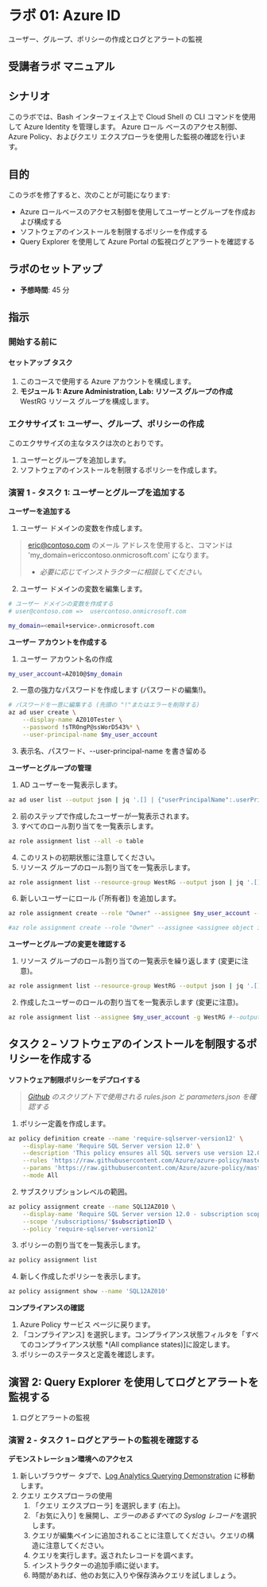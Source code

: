 ﻿---
lab:
    title: 'ユーザー、グループ、ポリシーの作成。ログとアラートの監視。'
    module: 'モジュール 5: Azure ID'
---

# ラボ 01: Azure ID

ユーザー、グループ、ポリシーの作成とログとアラートの監視

## 受講者ラボ マニュアル

## シナリオ

このラボでは、Bash インターフェイス上で Cloud Shell の CLI コマンドを使用して Azure Identity を管理します。  Azure ロール ベースのアクセス制御、Azure Policy、およびクエリ エクスプローラを使用した監視の確認を行います。

## 目的

このラボを修了すると、次のことが可能になります:

* Azure ロールベースのアクセス制御を使用してユーザーとグループを作成および構成する
* ソフトウェアのインストールを制限するポリシーを作成する
* Query Explorer を使用して Azure Portal の監視ログとアラートを確認する

## ラボのセットアップ

* **予想時間**: 45 分

## 指示

### 開始する前に

#### セットアップ タスク

1. このコースで使用する Azure アカウントを構成します。
2. **モジュール 1: Azure Administration, Lab: リソース グループの作成** WestRG リソース グループを構成します。

### エクササイズ 1: ユーザー、グループ、ポリシーの作成

このエクササイズの主なタスクは次のとおりです。

1. ユーザーとグループを追加します。
1. ソフトウェアのインストールを制限するポリシーを作成します。

### 演習 1 - タスク 1: ユーザーとグループを追加する

**ユーザーを追加する**

1. ユーザー ドメインの変数を作成します。

> eric@contoso.com のメール アドレスを使用すると、コマンドは 'my_domain=ericcontoso.onmicrosoft.com' になります。
>
> * *必要に応じてインストラクターに相談してください。*

2. ユーザー ドメインの変数を編集します。

```sh
# ユーザー ドメインの変数を作成する
# user@contoso.com =>  usercontoso.onmicrosoft.com

my_domain=<email+service>.onmicrosoft.com
```

**ユーザー アカウントを作成する**

1. ユーザー アカウント名の作成

```sh
my_user_account=AZ010@$my_domain
```

2. 一意の強力なパスワードを作成します (パスワードの編集!)。

```sh
# パスワードを一意に編集する (先頭の "!"またはエラーを削除する)
az ad user create \
    --display-name AZ010Tester \
    --password !sTR0ngP@ssWorD543%* \
    --user-principal-name $my_user_account
```

3. 表示名、パスワード、--user-principal-name を書き留める

**ユーザーとグループの管理**

1. AD ユーザーを一覧表示します。

```sh
az ad user list --output json | jq '.[] | {"userPrincipalName":.userPrincipalName, "objectId":.objectId}'
```

2. 前のステップで作成したユーザーが一覧表示されます。
3. すべてのロール割り当てを一覧表示します。

```sh
az role assignment list --all -o table
```

4. このリストの初期状態に注意してください。
5. リソース グループのロール割り当てを一覧表示します。

```sh
az role assignment list --resource-group WestRG --output json | jq '.[] | {"principalName":.principalName, "roleDefinitionName":.roleDefinitionName, "scope":.scope}'
```

6. 新しいユーザーにロール (「所有者]) を追加します。

```sh
az role assignment create --role "Owner" --assignee $my_user_account --resource-group WestRG

#az role assignment create --role "Owner" --assignee <assignee object id> --resource-group <resource_group>
```

**ユーザーとグループの変更を確認する**

1. リソース グループのロール割り当ての一覧表示を繰り返します (変更に注意)。

```sh
az role assignment list --resource-group WestRG --output json | jq '.[] | {"principalName":.principalName, "roleDefinitionName":.roleDefinitionName, "scope":.scope}'
```

2. 作成したユーザーのロールの割り当てを一覧表示します (変更に注意)。

```sh
az role assignment list --assignee $my_user_account -g WestRG #--output json | jq '.[] | {"principalName":.principalName, "roleDefinitionName":.roleDefinitionName, "scope":.scope}'
```

## タスク 2 – ソフトウェアのインストールを制限するポリシーを作成する

**ソフトウェア制限ポリシーをデプロイする**

> *[Github](https://github.com/Azure/azure-policy/tree/master/samples/built-in-policy/require-sqlserver-version12) のスクリプト下で使用される rules.json と parameters.json を確認する*

1. ポリシー定義を作成します。

```sh
az policy definition create --name 'require-sqlserver-version12' \
    --display-name 'Require SQL Server version 12.0' \
    --description 'This policy ensures all SQL servers use version 12.0.' \
    --rules 'https://raw.githubusercontent.com/Azure/azure-policy/master/samples/built-in-policy/require-sqlserver-version12/azurepolicy.rules.json' \
    --params 'https://raw.githubusercontent.com/Azure/azure-policy/master/samples/built-in-policy/require-sqlserver-version12/azurepolicy.parameters.json' \
    --mode All
```

2. サブスクリプションレベルの範囲。

```sh
az policy assignment create --name SQL12AZ010 \
    --display-name 'Require SQL Server version 12.0 - subscription scope' \
    --scope '/subscriptions/'$subscriptionID \
    --policy 'require-sqlserver-version12'
```

3. ポリシーの割り当てを一覧表示します。

```sh
az policy assignment list
```

4. 新しく作成したポリシーを表示します。

```sh
az policy assignment show --name 'SQL12AZ010'
```

**コンプライアンスの確認**

1. Azure Policy サービス ページに戻ります。
2. 「コンプライアンス] を選択します。コンプライアンス状態フィルタを「すべてのコンプライアンス状態 *(All compliance states)]に設定します。
3. ポリシーのステータスと定義を確認します。
## 演習 2: Query Explorer を使用してログとアラートを監視する

1. ログとアラートの監視

### 演習 2 - タスク 1 – ログとアラートの監視を確認する

**デモンストレーション環境へのアクセス**

1. 新しいブラウザー タブで、[Log Analytics Querying Demonstration](https://portal.loganalytics.io/demo) に移動します。
2. クエリ エクスプローラの使用
    1. 「クエリ エクスプローラ] を選択します (右上)。
    2. 「お気に入り] を展開し、*エラーのあるすべての Syslog レコード*を選択します。
    3. クエリが編集ペインに追加されることに注意してください。クエリの構造に注意してください。
    4. クエリを実行します。返されたレコードを調べます。
    5. インストラクターの追加手順に従います。
    6. 時間があれば、他のお気に入りや保存済みクエリを試しましょう。

